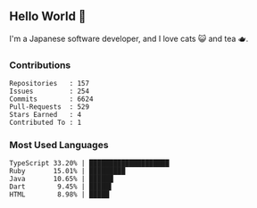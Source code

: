 ## Hello World 👋

I'm a Japanese software developer, and I love cats 😺 and tea 🫖.

### Contributions

    Repositories   : 157
    Issues         : 254
    Commits        : 6624
    Pull-Requests  : 529
    Stars Earned   : 4
    Contributed To : 1

### Most Used Languages

    TypeScript 33.20% | ████████████████████
    Ruby       15.01% | █████████
    Java       10.65% | ██████
    Dart        9.45% | █████▌
    HTML        8.98% | █████
